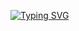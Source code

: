 [![Typing SVG](https://readme-typing-svg.herokuapp.com?font=Fira+Sans+Condensed&size=16&duration=6000&pause=1000&color=C22DF7&center=true&vCenter=true&width=431&height=30&lines=Hi+there%2C+I'm+Luc%C3%ADa.+Welcome+to+my+github+%F0%9F%8D%93)](https://git.io/typing-svg)

<!--
**lucialarraona/lucialarraona** is a ✨ _special_ ✨ repository because its `README.md` (this file) appears on your GitHub profile.

Here are some ideas to get you started:

- 🔭 I’m currently working on ...
- 🌱 I’m currently learning ...
- 👯 I’m looking to collaborate on ...
- 🤔 I’m looking for help with ...
- 💬 Ask me about ...
- 📫 How to reach me: ...
- 😄 Pronouns: ...
- ⚡ Fun fact: ...
-->
